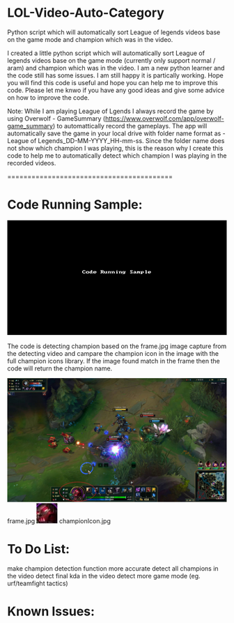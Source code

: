 # LOL-Video-Auto-Category
Python script which will automatically sort League of legends videos base on the game mode and champion which was in the video.

I created a little python script which will automatically sort League of legends videos base on the game mode (currently only support normal / aram) and champion which was in the video. I am a new python learner and the code still has some issues. I am still happy it is partically working. Hope you will find this code is useful and hope you can help me to improve this code. Please let me knwo if you have any good ideas and give some advice on how to improve the code.

Note: While I am playing League of Lgends I always record the game by using Overwolf - GameSummary (https://www.overwolf.com/app/overwolf-game_summary) to automattically record the gameplays.
The app will automatically save the game in your local drive with folder name format as - League of Legends_DD-MM-YYYY_HH-mm-ss. Since the folder name does not show which champion I was playing, this is the reason why I create this code to help me to automatically detect which champion I was playing in the recorded videos.

=========================================

# Code Running Sample:
![](lolVideoDetectCodeRunningSample.gif)

The code is detecting champion based on the frame.jpg image capture from the detecting video and campare the champion icon in the image with the full champion icons library. If the image found match in the frame then the code will return the champion name.

![frame.jpg](frame.jpg)
frame.jpg
![championIcon.jpg](championIcon.jpg)
championIcon.jpg

# To Do List: 
make champion detection function more accurate
detect all champions in the video
detect final kda in the video
detect more game mode (eg. urf/teamfight tactics)

# Known Issues:
